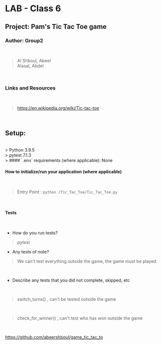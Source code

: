 # LAB - Class 6

## Project: Pam's Tic Tac Toe game

### Author: Group2

<br>

> Al Shboul, Abeer <br>
> Alasal, Abdel <br>

<br>

### Links and Resources

<br>

> https://en.wikipedia.org/wiki/Tic-tac-toe

<br>

## Setup:
<br>
> Python 3.9.5 <br>
> pytest 7.1.3 <br>
> 
#### `.env` requirements (where applicable): None

<br>

#### How to initialize/run your application (where applicable)


<br>

> Entry Point :  `python /Tic_Tac_Toe/Tic_Tac_Toe.py`

<br>


#### Tests

<br>

- How do you run tests? <br>

> pytest

- Any tests of note? <br>

> We can't test everything outside the game, the game must be played

<br>

- Describe any tests that you did not complete, skipped, etc 

<br>

>  switch_turns() , can't be tested outside the game

<br>

>  check_for_winner() , can't test who has won outside the game

<br>

https://github.com/abeershboul/game_tic_tac_to
